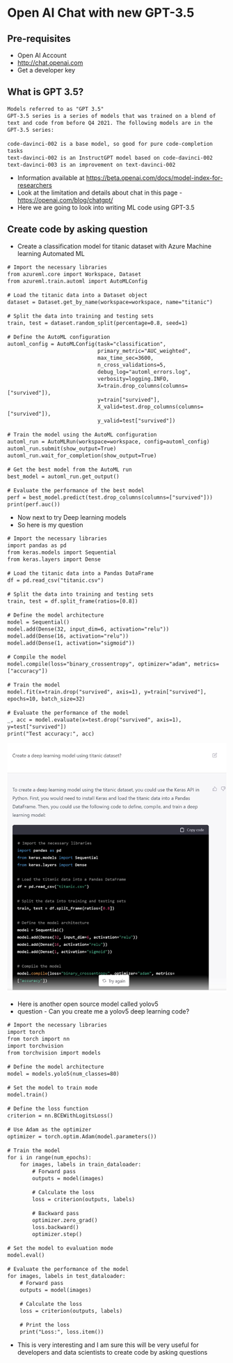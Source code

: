 # Open AI Chat with new GPT-3.5

## Pre-requisites

- Open AI Account
- http://chat.openai.com
- Get a developer key

## What is GPT 3.5?

```
Models referred to as "GPT 3.5"
GPT-3.5 series is a series of models that was trained on a blend of text and code from before Q4 2021. The following models are in the GPT-3.5 series:

code-davinci-002 is a base model, so good for pure code-completion tasks
text-davinci-002 is an InstructGPT model based on code-davinci-002
text-davinci-003 is an improvement on text-davinci-002
```

- Information available at https://beta.openai.com/docs/model-index-for-researchers
- Look at the limitation and details about chat in this page - https://openai.com/blog/chatgpt/
- Here we are going to look into writing ML code using GPT-3.5

## Create code by asking question

- Create a classification model for titanic dataset with Azure Machine learning Automated ML

```
# Import the necessary libraries
from azureml.core import Workspace, Dataset
from azureml.train.automl import AutoMLConfig

# Load the titanic data into a Dataset object
dataset = Dataset.get_by_name(workspace=workspace, name="titanic")

# Split the data into training and testing sets
train, test = dataset.random_split(percentage=0.8, seed=1)

# Define the AutoML configuration
automl_config = AutoMLConfig(task="classification",
                             primary_metric="AUC_weighted",
                             max_time_sec=3600,
                             n_cross_validations=5,
                             debug_log="automl_errors.log",
                             verbosity=logging.INFO,
                             X=train.drop_columns(columns=["survived"]),
                             y=train["survived"],
                             X_valid=test.drop_columns(columns=["survived"]),
                             y_valid=test["survived"])

# Train the model using the AutoML configuration
automl_run = AutoMLRun(workspace=workspace, config=automl_config)
automl_run.submit(show_output=True)
automl_run.wait_for_completion(show_output=True)

# Get the best model from the AutoML run
best_model = automl_run.get_output()

# Evaluate the performance of the best model
perf = best_model.predict(test.drop_columns(columns=["survived"]))
print(perf.auc())
```

- Now next to try Deep learning models
- So here is my question

```
# Import the necessary libraries
import pandas as pd
from keras.models import Sequential
from keras.layers import Dense

# Load the titanic data into a Pandas DataFrame
df = pd.read_csv("titanic.csv")

# Split the data into training and testing sets
train, test = df.split_frame(ratios=[0.8])

# Define the model architecture
model = Sequential()
model.add(Dense(32, input_dim=6, activation="relu"))
model.add(Dense(16, activation="relu"))
model.add(Dense(1, activation="sigmoid"))

# Compile the model
model.compile(loss="binary_crossentropy", optimizer="adam", metrics=["accuracy"])

# Train the model
model.fit(x=train.drop("survived", axis=1), y=train["survived"], epochs=10, batch_size=32)

# Evaluate the performance of the model
_, acc = model.evaluate(x=test.drop("survived", axis=1), y=test["survived"])
print("Test accuracy:", acc)
```

![Architecture](https://github.com/balakreshnan/Samples2022/blob/main/openai/images/openai1.jpg "Architecture")

- Here is another open source model called yolov5
- question - Can you create me a yolov5 deep learning code?

```
# Import the necessary libraries
import torch
from torch import nn
import torchvision
from torchvision import models

# Define the model architecture
model = models.yolo5(num_classes=80)

# Set the model to train mode
model.train()

# Define the loss function
criterion = nn.BCEWithLogitsLoss()

# Use Adam as the optimizer
optimizer = torch.optim.Adam(model.parameters())

# Train the model
for i in range(num_epochs):
    for images, labels in train_dataloader:
        # Forward pass
        outputs = model(images)

        # Calculate the loss
        loss = criterion(outputs, labels)

        # Backward pass
        optimizer.zero_grad()
        loss.backward()
        optimizer.step()

# Set the model to evaluation mode
model.eval()

# Evaluate the performance of the model
for images, labels in test_dataloader:
    # Forward pass
    outputs = model(images)

    # Calculate the loss
    loss = criterion(outputs, labels)

    # Print the loss
    print("Loss:", loss.item())
```

- This is very interesting and I am sure this will be very useful for developers and data scientists to create code by asking questions